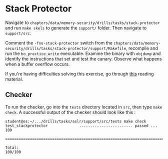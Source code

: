# Stack Protector

Navigate to `chapters/data/memory-security/drills/tasks/stack-protector` and run `make skels` to generate the `support/` folder.
Then navigate to `support/src`.

Comment the `-fno-stack-protector` switch from the `chapters/data/memory-security/drills/tasks/stack-protector/support/Makefile`, recompile and run the `bo_practice_write` executable.
Examine the binary with `objdump` and identify the instructions that set and test the canary.
Observe what happens when a buffer overflow occurs.

If you're having difficulties solving this exercise, go through [this](../../../reading/memory-security.md) reading material.

## Checker

To run the checker, go into the `tests` directory located in `src`, then type `make check`.
A successful output of the checker should look like this :

```console
student@os:~/.../drills/tasks/aslr/support/src/tests make check
test_stackprotector              ........................ passed ... 100

========================================================================

Total:                                                           100/100
```
